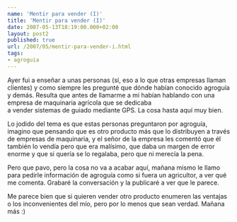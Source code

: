 ```yaml
---
name: 'Mentir para vender (I)'
title: 'Mentir para vender (I)'
date: 2007-05-13T18:19:00.000+02:00
layout: post2
published: true
url: /2007/05/mentir-para-vender-i.html
tags: 
- agroguia
---
```


Ayer fui a enseñar a unas personas (sí, eso a lo que otras empresas llaman clientes) y como siempre les pregunté que dónde habían conocido agroguía y demás. Resulta que antes de llamarme a mi habían hablando con una empresa de maquinaria agrícola que se dedicaba  
a vender sistemas de guiado mediante GPS. La cosa hasta aquí muy bien.  
  
Lo jodido del tema es que estas personas preguntaron por agroguía, imagino que pensando que es otro producto más que lo distribuyen a través de empresas de maquinaria, y el señor de la empresa les comentó que él también lo vendía pero que era malísimo, que daba un margen de error enorme y que si quería se lo regalaba, pero que ni merecía la pena.  
  
Pero que pavo, pero la cosa no va a acabar aquí, mañana mismo le llamo para pedirle información de agroguía como si fuera un agricultor, a ver qué me comenta. Grabaré la conversación y la publicaré a ver que le parece.  
  
Me parece bien que si quieren vender otro producto enumeren las ventajas o los inconvenientes del mío, pero por lo menos que sean verdad. Mañana más :)